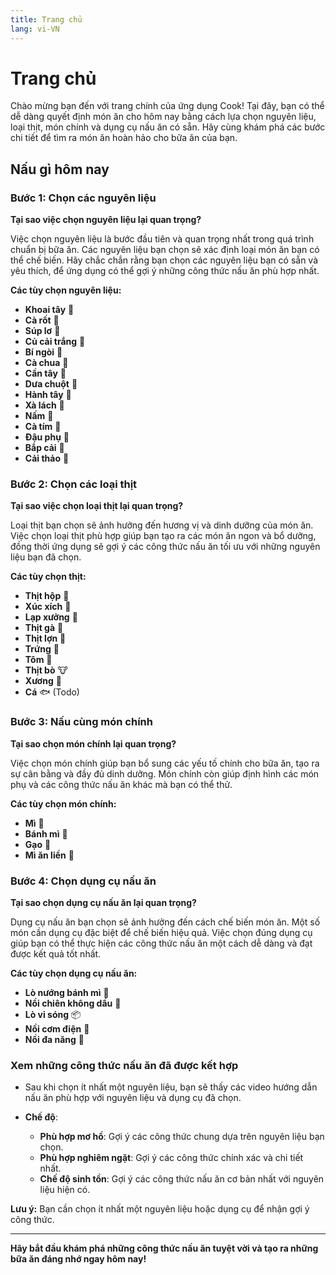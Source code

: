 ```yaml
---
title: Trang chủ
lang: vi-VN
---
```


# Trang chủ

Chào mừng bạn đến với trang chính của ứng dụng Cook! Tại đây, bạn có thể dễ dàng quyết định món ăn cho hôm nay bằng cách lựa chọn nguyên liệu, loại thịt, món chính và dụng cụ nấu ăn có sẵn. Hãy cùng khám phá các bước chi tiết để tìm ra món ăn hoàn hảo cho bữa ăn của bạn.

## Nấu gì hôm nay

### **Bước 1: Chọn các nguyên liệu**

**Tại sao việc chọn nguyên liệu lại quan trọng?**

Việc chọn nguyên liệu là bước đầu tiên và quan trọng nhất trong quá trình chuẩn bị bữa ăn. Các nguyên liệu bạn chọn sẽ xác định loại món ăn bạn có thể chế biến. Hãy chắc chắn rằng bạn chọn các nguyên liệu bạn có sẵn và yêu thích, để ứng dụng có thể gợi ý những công thức nấu ăn phù hợp nhất.

**Các tùy chọn nguyên liệu:**

- **Khoai tây** 🥔
- **Cà rốt** 🥕
- **Súp lơ** 🥦
- **Củ cải trắng** 🥣
- **Bí ngòi** 🥒
- **Cà chua** 🍅
- **Cần tây** 🥬
- **Dưa chuột** 🥒
- **Hành tây** 🧅
- **Xà lách** 🎍
- **Nấm** 🍄
- **Cà tím** 🍆
- **Đậu phụ** 🍲
- **Bắp cải** 🥗
- **Cải thảo** 🥬

### **Bước 2: Chọn các loại thịt**

**Tại sao việc chọn loại thịt lại quan trọng?**

Loại thịt bạn chọn sẽ ảnh hưởng đến hương vị và dinh dưỡng của món ăn. Việc chọn loại thịt phù hợp giúp bạn tạo ra các món ăn ngon và bổ dưỡng, đồng thời ứng dụng sẽ gợi ý các công thức nấu ăn tối ưu với những nguyên liệu bạn đã chọn.

**Các tùy chọn thịt:**

- **Thịt hộp** 🥓
- **Xúc xích** 🌭
- **Lạp xưởng** 🌭
- **Thịt gà** 🐤
- **Thịt lợn** 🐷
- **Trứng** 🥚
- **Tôm** 🦐
- **Thịt bò** 🐮
- **Xương** 🦴
- **Cá** 🐟 (Todo)

### **Bước 3: Nấu cùng món chính**

**Tại sao chọn món chính lại quan trọng?**

Việc chọn món chính giúp bạn bổ sung các yếu tố chính cho bữa ăn, tạo ra sự cân bằng và đầy đủ dinh dưỡng. Món chính còn giúp định hình các món phụ và các công thức nấu ăn khác mà bạn có thể thử.

**Các tùy chọn món chính:**

- **Mì** 🍝
- **Bánh mì** 🍞
- **Gạo** 🍚
- **Mì ăn liền** 🍜

### **Bước 4: Chọn dụng cụ nấu ăn**

**Tại sao chọn dụng cụ nấu ăn lại quan trọng?**

Dụng cụ nấu ăn bạn chọn sẽ ảnh hưởng đến cách chế biến món ăn. Một số món cần dụng cụ đặc biệt để chế biến hiệu quả. Việc chọn đúng dụng cụ giúp bạn có thể thực hiện các công thức nấu ăn một cách dễ dàng và đạt được kết quả tốt nhất.

**Các tùy chọn dụng cụ nấu ăn:**

- **Lò nướng bánh mì** 🍞 
- **Nồi chiên không dầu** 🍟
- **Lò vi sóng** 📦 
- **Nồi cơm điện** 🍚 
- **Nồi đa năng** 🍲

### **Xem những công thức nấu ăn đã được kết hợp**

- Sau khi chọn ít nhất một nguyên liệu, bạn sẽ thấy các video hướng dẫn nấu ăn phù hợp với nguyên liệu và dụng cụ đã chọn. 

- **Chế độ**:
  - **Phù hợp mơ hồ**: Gợi ý các công thức chung dựa trên nguyên liệu bạn chọn.
  - **Phù hợp nghiêm ngặt**: Gợi ý các công thức chính xác và chi tiết nhất.
  - **Chế độ sinh tồn**: Gợi ý các công thức nấu ăn cơ bản nhất với nguyên liệu hiện có.

**Lưu ý:** Bạn cần chọn ít nhất một nguyên liệu hoặc dụng cụ để nhận gợi ý công thức. 

---

**Hãy bắt đầu khám phá những công thức nấu ăn tuyệt vời và tạo ra những bữa ăn đáng nhớ ngay hôm nay!**

